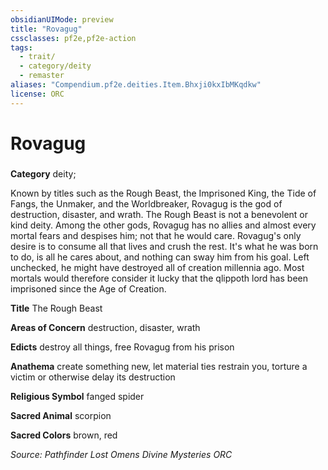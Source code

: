 ```yaml
---
obsidianUIMode: preview
title: "Rovagug"
cssclasses: pf2e,pf2e-action
tags:
  - trait/
  - category/deity
  - remaster
aliases: "Compendium.pf2e.deities.Item.Bhxji0kxIbMKqdkw"
license: ORC
---
```

# Rovagug

### 

**Category** deity; 




Known by titles such as the Rough Beast, the Imprisoned King, the Tide of Fangs, the Unmaker, and the Worldbreaker, Rovagug is the god of destruction, disaster, and wrath. The Rough Beast is not a benevolent or kind deity. Among the other gods, Rovagug has no allies and almost every mortal fears and despises him; not that he would care. Rovagug's only desire is to consume all that lives and crush the rest. It's what he was born to do, is all he cares about, and nothing can sway him from his goal. Left unchecked, he might have destroyed all of creation millennia ago. Most mortals would therefore consider it lucky that the qlippoth lord has been imprisoned since the Age of Creation.

**Title** The Rough Beast

**Areas of Concern** destruction, disaster, wrath

**Edicts** destroy all things, free Rovagug from his prison

**Anathema** create something new, let material ties restrain you, torture a victim or otherwise delay its destruction

**Religious Symbol** fanged spider

**Sacred Animal** scorpion

**Sacred Colors** brown, red

*Source: Pathfinder Lost Omens Divine Mysteries*
*ORC*